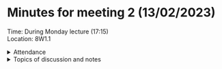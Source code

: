 # Minutes for meeting 2 (13/02/2023)
Time: During Monday lecture (17:15) <br>
Location: 8W1.1

<details><summary>Attendance</summary><p>
  
  - ~Alexander Agafonov~	
  - ~Thomas Canning~	
  - ~Artiom	Casian~	
  - ~Arthur	Chen~
  - ~Alex	Clarke~	
  - ~Harry Crane~

</p></details>

<details><summary>Topics of discussion and notes</summary><p>

*Add topics to be discussed at the next meeting here:*
  - ... 
  -
  
------------------------------------------------
*Notes:*
  - ...
  - 
  
</p></details>

